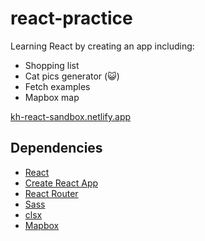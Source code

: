 # react-practice
Learning React by creating an app including:
- Shopping list
- Cat pics generator (😺)
- Fetch examples
- Mapbox map

[kh-react-sandbox.netlify.app](https://kh-react-sandbox.netlify.app/)

## Dependencies
- [React](https://reactjs.org/)
- [Create React App](https://create-react-app.dev)
- [React Router](https://reactrouterdotcom.fly.dev/)
- [Sass](https://sass-lang.com/)
- [clsx](https://www.npmjs.com/package/clsx)
- [Mapbox](https://www.mapbox.com/)
